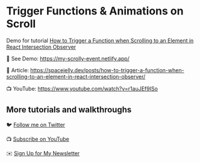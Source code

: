 # Trigger Functions & Animations on Scroll

Demo for tutorial [How to Trigger a Function when Scrolling to an Element in React Intersection Observer](https://spacejelly.dev/posts/how-to-trigger-a-function-when-scrolling-to-an-element-in-react-intersection-observer/)

🚀 See Demo: https://my-scrolly-event.netlify.app/

📝 Article: https://spacejelly.dev/posts/how-to-trigger-a-function-when-scrolling-to-an-element-in-react-intersection-observer/

📺 YouTube: https://www.youtube.com/watch?v=r1auJEf9ISo

## More tutorials and walkthroughs

🐦 [Follow me on Twitter](https://twitter.com/colbyfayock)

📺 [Subscribe on YouTube](https://www.youtube.com/colbyfayock)

✉️ [Sign Up for My Newsletter](https://colbyfayock.com/newsletter)
